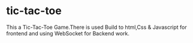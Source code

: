 # tic-tac-toe
This a Tic-Tac-Toe Game.There is used Build to html,Css & Javascript for frontend and using WebSocket for Backend work.
